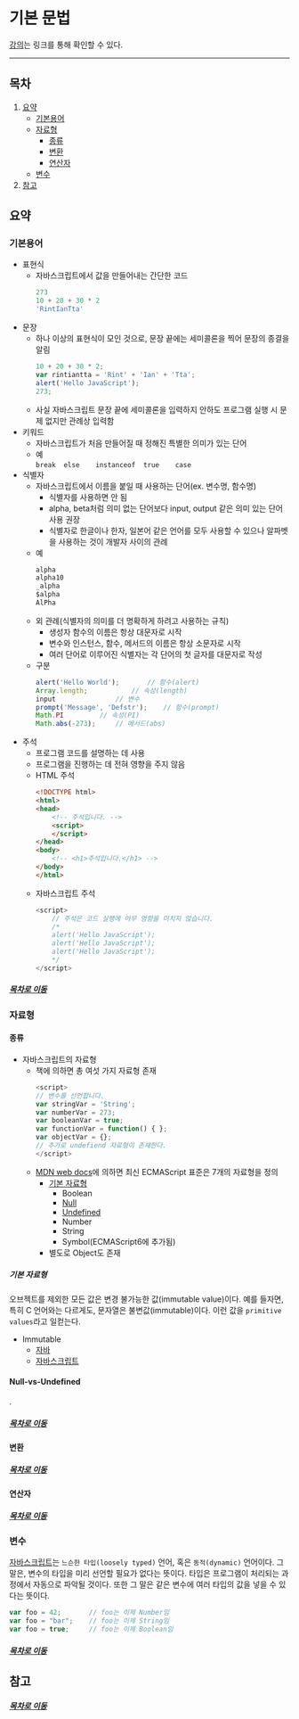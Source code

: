 기본 문법
=====
[강의](https://www.youtube.com/watch?v=FOli-PU8tTo&list=PLBXuLgInP-5kLy13XLuK8iBWVFDBJygYr&index=3)는 링크를 통해 확인할 수 있다.
- - -
## 목차
1. [요약](#요약)
	* [기본용어](#기본용어)
	* [자료형](#자료형)
		* [종류](#종류)
		* [변환](#변환)
		* [연산자](#연산자)
	* [변수](#변수)
2. [참고](#참고)

## 요약

### 기본용어
* 표현식
	* 자바스크립트에서 값을 만들어내는 간단한 코드  
		```javascript
		273
		10 + 20 + 30 * 2
		'RintIanTta'
		```
* 문장
	* 하나 이상의 표현식이 모인 것으로, 문장 끝에는 세미콜론을 찍어 문장의 종결을 알림  
		```javascript
		10 + 20 + 30 * 2;
		var rintiantta = 'Rint' + 'Ian' + 'Tta';
		alert('Hello JavaScript');
		273;
		```
	* 사실 자바스크립트 문장 끝에 세미콜론을 입력하지 안하도 프로그램 실행 시 문제 없지만 관례상 입력함
* 키워드
	* 자바스크립트가 처음 만들어질 때 정해진 특별한 의미가 있는 단어
	* 예  
		`break	else	instanceof	true	case`
* 식별자
	* 자바스크립트에서 이름을 붙일 때 사용하는 단어(ex. 변수명, 함수명)
		* 식별자를 사용하면 안 됨
		* alpha, beta처럼 의미 없는 단어보다 input, output 같은 의미 있는 단어 사용 권장
		* 식별자로 한글이나 한자, 일본어 같은 언어를 모두 사용할 수 있으나 알파벳을 사용하는 것이 개발자 사이의 관례
	* 예  
		```javascript
		alpha
		alpha10
		_alpha
		$alpha
		AlPha
		```
	* 외 관례(식별자의 의미를 더 명확하게 하려고 사용하는 규칙)
		* 생성자 함수의 이름은 항상 대문자로 시작
		* 변수와 인스턴스, 함수, 메서드의 이름은 항상 소문자로 시작
		* 여러 단어로 이루어진 식별자는 각 단어의 첫 글자를 대문자로 작성
	* 구분  
		```javascript
		alert('Hello World');		// 함수(alert)
		Array.length;			// 속성(length)
		input				// 변수
		prompt('Message', 'Defstr');	// 함수(prompt)
		Math.PI			// 속성(PI)
		Math.abs(-273);		// 메서드(abs)
		```
* 주석
	* 프로그램 코드를 설명하는 데 사용
	* 프로그램을 진행하는 데 전혀 영향을 주지 않음
	* HTML 주석  
		```html
		<!DOCTYPE html>
		<html>
		<head>
			<!-- 주석입니다. -->
			<script>
			</script>
		</head>
		<body>
			<!-- <h1>주석입니다.</h1> -->
		</body>
		</html>
		```
	* 자바스크립트 주석  
		```javascript
		<script>
			// 주석은 코드 실행에 아무 영향을 미치지 않습니다.
			/*
			alert('Hello JavaScript');
			alert('Hello JavaScript');
			alert('Hello JavaScript');
			*/
		</script>
		```
##### [목차로 이동](#목차)
		
### 자료형
#### 종류
* 자바스크립트의 자료형
	* 책에 의하면 총 여섯 가지 자료형 존재  
		```javascript
		<script>
		// 변수를 선언합니다.
		var stringVar = 'String';
		var numberVar = 273;
		var booleanVar = true;
		var functionVar = function() { };
		var objectVar = {};
		// 추가로 undefiend 자료형이 존재한다.
		</script>
		```
	* [MDN web docs](https://developer.mozilla.org/ko/docs/Web/JavaScript/Data_structures)에 의하면 최신 ECMAScript 표준은 7개의 자료형을 정의
		* [기본 자료형](#기본-자료형)
			* Boolean
			* [Null](#Null-vs-Undefined)
			* [Undefined](#Null-vs-Undefined)
			* Number
			* String
			* Symbol(ECMAScript6에 추가됨)
		* 별도로 Object도 존재

##### 기본 자료형
오브젝트를 제외한 모든 값은 변경 불가능한 값(immutable value)이다. 예를 들자면, 특히 C 언어와는 다르게도, 문자열은 불변값(immutable)이다. 이런 값을 `primitive values`라고 일컫는다.

* Immutable
	* [자바](https://limkydev.tistory.com/68)
	* [자바스크립트](http://blog.naver.com/PostView.nhn?blogId=wj8606&logNo=221209820504)

#### Null-vs-Undefined
.
	
##### [목차로 이동](#목차)

#### 변환


##### [목차로 이동](#목차)

#### 연산자


##### [목차로 이동](#목차)

### 변수
[자바스크립트](https://developer.mozilla.org/ko/docs/Web/JavaScript/Data_structures)는 `느슨한 타입(loosely typed)` 언어, 혹은 `동적(dynamic)` 언어이다. 그 말은, 변수의 타입을 미리 선언할 필요가 없다는 뜻이다. 타입은 프로그램이 처리되는 과정에서 자동으로 파악될 것이다. 또한 그 말은 같은 변수에 여러 타입의 값을 넣을 수 있다는 뜻이다.

```javascript
var foo = 42;		// foo는 이제 Number임
var foo = "bar";	// foo는 이제 String임
var foo = true;		// foo는 이제 Boolean임
```

##### [목차로 이동](#목차)

## 참고


##### [목차로 이동](#목차)